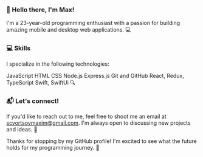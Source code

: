 

### 👋 Hello there, I'm Max!

I'm a 23-year-old programming enthusiast with a passion for building amazing mobile and desktop web applications. 💻

### 💻 Skills

I specialize in the following technologies:

JavaScript
HTML
CSS
Node.js
Express.js
Git and GitHub
React, Redux, TypeScript
Swift, SwiftUi
🔍

### 📬 Let's connect!

If you'd like to reach out to me, feel free to shoot me an email at scvortsovmaxim@gmail.com. I'm always open to discussing new projects and ideas. 🤝

Thanks for stopping by my GitHub profile! I'm excited to see what the future holds for my programming journey. 🎉

<!--
**pprooxyy/pprooxyy** is a ✨ _special_ ✨ repository because its `README.md` (this file) appears on your GitHub profile.

Here are some ideas to get you started:

- 🔭 I’m currently working on ...
- 🌱 I’m currently learning ...
- 👯 I’m looking to collaborate on ...
- 🤔 I’m looking for help with ...
- 💬 Ask me about ...
- 📫 How to reach me: ...
- 😄 Pronouns: ...
- ⚡ Fun fact: ...
-->
